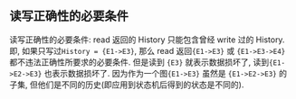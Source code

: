 
## 读写正确性的必要条件

读写正确性的必要条件: read 返回的 History 只能包含曾经 write 过的 History.
即, 如果只写过`History = {E1->E3}`, 那么 read 返回`{E1->E3}` 或 `{E1->E3->E4}` 都不违法正确性所要求的必要条件.
但是读到 `{E3}` 就表示数据损坏了, 读到`{E1->E2->E3}` 也表示数据损坏了.
因为作为一个图`{E1->E3}` 虽然是 `{E1->E2->E3}` 的子集, 但他们是不同的历史(即应用到状态机后得到的状态是不同的).